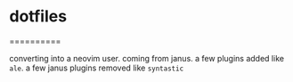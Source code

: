 # dotfiles
==========

converting into a neovim user.
coming from janus.
a few plugins added like `ale`.
a few janus plugins removed like `syntastic`

